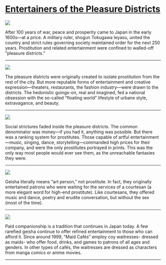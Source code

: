 # [Entertainers of the Pleasure Districts](http://artstories.artsmia.org/#/stories/3212)

![](http://cdn.dx.artsmia.org/thumbs/tn_ext_201508050001.jpg)

After 100 years of war, peace and prosperity came to Japan in the early 1600s—at a price. A military ruler, shogun Tokugawa Ieyasu, united the country and strict rules governing society maintained order for the next 250 years. Prostitution and related entertainment were confined to walled-off “pleasure districts.” 

---

![](http://cdn.dx.artsmia.org/thumbs/tn_mia_33940a.jpg)

The pleasure districts were originally created to isolate prostitution from the rest of the city. But more reputable forms of entertainment and creative expression—theaters, restaurants, the fashion industry—were drawn to the districts. The hedonistic goings-on, real and imagined, fed a national obsession with the so-called “floating world” lifestyle of urbane style, extravagance, and beauty. 

---

![](http://cdn.dx.artsmia.org/thumbs/tn_mia_37222a.jpg)

Social strictures faded inside the pleasure districts. The common denominator was money—if you had it, anything was possible. But there was a ranking system for prostitutes. Those capable of artful entertainment—music, singing, dance, storytelling—commanded high prices for their company, and were the only prostitutes portrayed in prints. This was the only way most people would ever see them, as the unreachable fantasies they were.

---

![](http://cdn.dx.artsmia.org/thumbs/tn_mia_47046a.jpg)

Geisha literally means “art person,” not prostitute. In fact, they originally entertained patrons who were waiting for the services of a courtesan (a more elegant word for high-end prostitute). Like courtesans, they offered music and dance, poetry and erudite conversation, but without the sex (most of the time). 

---

![](http://cdn.dx.artsmia.org/thumbs/tn_ext_201507280012.jpg)

Paid companionship is a tradition that continues in Japan today. A few rarefied geisha continue to offer refined entertainment to those who can afford it. Since around 1999, “Maid Cafés” employ coy waitresses- dressed as maids- who offer food, drinks, and games to patrons of all ages and genders. In other types of cafés, the waitresses are dressed as characters from manga comics or anime movies. 

---
